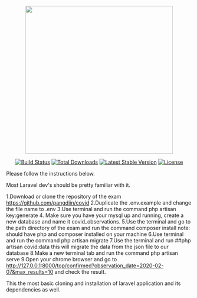 <p align="center"><img src="https://res.cloudinary.com/dtfbvvkyp/image/upload/v1566331377/laravel-logolockup-cmyk-red.svg" width="400"></p>

<p align="center">
<a href="https://travis-ci.org/laravel/framework"><img src="https://travis-ci.org/laravel/framework.svg" alt="Build Status"></a>
<a href="https://packagist.org/packages/laravel/framework"><img src="https://poser.pugx.org/laravel/framework/d/total.svg" alt="Total Downloads"></a>
<a href="https://packagist.org/packages/laravel/framework"><img src="https://poser.pugx.org/laravel/framework/v/stable.svg" alt="Latest Stable Version"></a>
<a href="https://packagist.org/packages/laravel/framework"><img src="https://poser.pugx.org/laravel/framework/license.svg" alt="License"></a>
</p>


Please follow the instructions below.

Most  Laravel dev's should be pretty familiar with it.

1.Download or clone the repository of the exam https://github.com/pangdiin/covid
2.Duplicate the .env.example  and change the file name to .env
3.Use terminal and run the command php artisan key:generate
4. Make sure you have your mysql up and running, create a new database and name it covid_observations.
5.Use the terminal and go to the path directory of the exam and run the command composer install note: should have php and composer installed on your machine
6.Use terminal and run the command php artisan migrate
7.Use the terminal and run ##php artisan covid:data this will migrate the data from the json file to our database
8.Make a new terminal tab and run the command php artisan serve
9.Open your chrome browser and go to http://127.0.0.1:8000/top/confirmed?observation_date=2020-02-07&max_results=10 and check the result.

This the most basic cloning and installation of laravel application and its dependencies as well.
